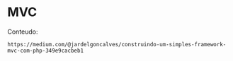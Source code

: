 # MVC 

Conteudo:

    https://medium.com/@jardelgoncalves/construindo-um-simples-framework-mvc-com-php-349e9cacbeb1

